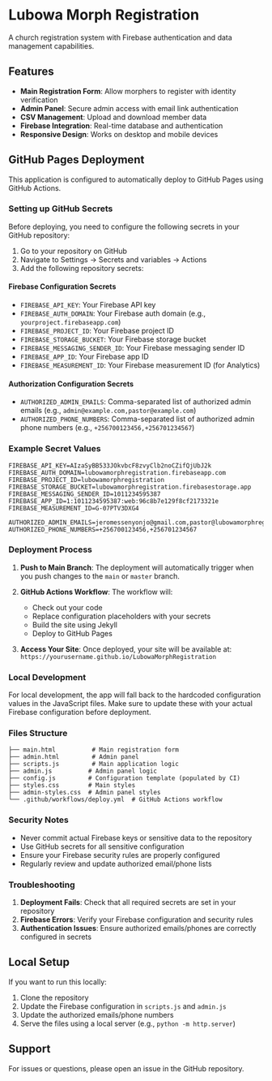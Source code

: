 # Lubowa Morph Registration

A church registration system with Firebase authentication and data management capabilities.

## Features

- **Main Registration Form**: Allow morphers to register with identity verification
- **Admin Panel**: Secure admin access with email link authentication
- **CSV Management**: Upload and download member data
- **Firebase Integration**: Real-time database and authentication
- **Responsive Design**: Works on desktop and mobile devices

## GitHub Pages Deployment

This application is configured to automatically deploy to GitHub Pages using GitHub Actions.

### Setting up GitHub Secrets

Before deploying, you need to configure the following secrets in your GitHub repository:

1. Go to your repository on GitHub
2. Navigate to Settings → Secrets and variables → Actions
3. Add the following repository secrets:

#### Firebase Configuration Secrets
- `FIREBASE_API_KEY`: Your Firebase API key
- `FIREBASE_AUTH_DOMAIN`: Your Firebase auth domain (e.g., `yourproject.firebaseapp.com`)
- `FIREBASE_PROJECT_ID`: Your Firebase project ID
- `FIREBASE_STORAGE_BUCKET`: Your Firebase storage bucket
- `FIREBASE_MESSAGING_SENDER_ID`: Your Firebase messaging sender ID
- `FIREBASE_APP_ID`: Your Firebase app ID
- `FIREBASE_MEASUREMENT_ID`: Your Firebase measurement ID (for Analytics)

#### Authorization Configuration Secrets
- `AUTHORIZED_ADMIN_EMAILS`: Comma-separated list of authorized admin emails (e.g., `admin@example.com,pastor@example.com`)
- `AUTHORIZED_PHONE_NUMBERS`: Comma-separated list of authorized admin phone numbers (e.g., `+256700123456,+256701234567`)

### Example Secret Values

```
FIREBASE_API_KEY=AIzaSyBB533JOkvbcF8zvyClb2noCZifQjUbJ2k
FIREBASE_AUTH_DOMAIN=lubowamorphregistration.firebaseapp.com
FIREBASE_PROJECT_ID=lubowamorphregistration
FIREBASE_STORAGE_BUCKET=lubowamorphregistration.firebasestorage.app
FIREBASE_MESSAGING_SENDER_ID=1011234595387
FIREBASE_APP_ID=1:1011234595387:web:96c8b7e129f8cf2173321e
FIREBASE_MEASUREMENT_ID=G-07PTV3DXG4

AUTHORIZED_ADMIN_EMAILS=jeromessenyonjo@gmail.com,pastor@lubowamorphregistration.com
AUTHORIZED_PHONE_NUMBERS=+256700123456,+256701234567
```

### Deployment Process

1. **Push to Main Branch**: The deployment will automatically trigger when you push changes to the `main` or `master` branch.

2. **GitHub Actions Workflow**: The workflow will:
   - Check out your code
   - Replace configuration placeholders with your secrets
   - Build the site using Jekyll
   - Deploy to GitHub Pages

3. **Access Your Site**: Once deployed, your site will be available at:
   `https://yourusername.github.io/LubowaMorphRegistration`

### Local Development

For local development, the app will fall back to the hardcoded configuration values in the JavaScript files. Make sure to update these with your actual Firebase configuration before deployment.

### Files Structure

```
├── main.html          # Main registration form
├── admin.html         # Admin panel
├── scripts.js         # Main application logic
├── admin.js          # Admin panel logic
├── config.js         # Configuration template (populated by CI)
├── styles.css        # Main styles
├── admin-styles.css  # Admin panel styles
└── .github/workflows/deploy.yml  # GitHub Actions workflow
```

### Security Notes

- Never commit actual Firebase keys or sensitive data to the repository
- Use GitHub secrets for all sensitive configuration
- Ensure your Firebase security rules are properly configured
- Regularly review and update authorized email/phone lists

### Troubleshooting

1. **Deployment Fails**: Check that all required secrets are set in your repository
2. **Firebase Errors**: Verify your Firebase configuration and security rules
3. **Authentication Issues**: Ensure authorized emails/phones are correctly configured in secrets

## Local Setup

If you want to run this locally:

1. Clone the repository
2. Update the Firebase configuration in `scripts.js` and `admin.js`
3. Update the authorized emails/phone numbers
4. Serve the files using a local server (e.g., `python -m http.server`)

## Support

For issues or questions, please open an issue in the GitHub repository.
